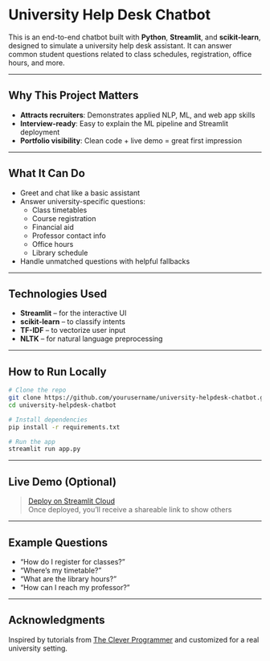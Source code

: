 
# University Help Desk Chatbot

This is an end-to-end chatbot built with **Python**, **Streamlit**, and **scikit-learn**, designed to simulate a university help desk assistant. It can answer common student questions related to class schedules, registration, office hours, and more.

---

## Why This Project Matters

- **Attracts recruiters**: Demonstrates applied NLP, ML, and web app skills  
- **Interview-ready**: Easy to explain the ML pipeline and Streamlit deployment  
- **Portfolio visibility**: Clean code + live demo = great first impression

---

## What It Can Do

- Greet and chat like a basic assistant
- Answer university-specific questions:
  - Class timetables
  - Course registration
  - Financial aid
  - Professor contact info
  - Office hours
  - Library schedule
- Handle unmatched questions with helpful fallbacks

---

## Technologies Used

- **Streamlit** – for the interactive UI
- **scikit-learn** – to classify intents
- **TF-IDF** – to vectorize user input
- **NLTK** – for natural language preprocessing

---

## How to Run Locally

```bash
# Clone the repo
git clone https://github.com/yourusername/university-helpdesk-chatbot.git
cd university-helpdesk-chatbot

# Install dependencies
pip install -r requirements.txt

# Run the app
streamlit run app.py
```

---

## Live Demo (Optional)

> [Deploy on Streamlit Cloud](https://streamlit.io/cloud)  
> Once deployed, you’ll receive a shareable link to show others

---

## Example Questions

- “How do I register for classes?”
- “Where’s my timetable?”
- “What are the library hours?”
- “How can I reach my professor?”

---

## Acknowledgments

Inspired by tutorials from [The Clever Programmer](https://thecleverprogrammer.com/2023/03/27/end-to-end-chatbot-using-python/) and customized for a real university setting.
